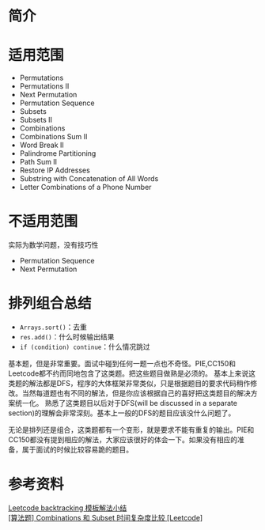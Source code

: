 # 简介


# 适用范围
* Permutations
* Permutations II
* Next Permutation
* Permutation Sequence
* Subsets
* Subsets II
* Combinations
* Combinations Sum II
* Word Break II
* Palindrome Partitioning
* Path Sum II
* Restore IP Addresses
* Substring with Concatenation of All Words
* Letter Combinations of a Phone Number

# 不适用范围
实际为数学问题，没有技巧性
* Permutation Sequence
* Next Permutation

# 排列组合总结
* `Arrays.sort()`：去重
* `res.add()`：什么时候输出结果
* `if (condition) continue`：什么情况跳过

基本题，但是非常重要。面试中碰到任何一题一点也不奇怪。PIE,CC150和Leetcode都不约而同地包含了这类题。把这些题目做熟是必须的。
基本上来说这类题的解法都是DFS，程序的大体框架非常类似，只是根据题目的要求代码稍作修改。当然每道题也有不同的解法，但是你应该根据自己的喜好把这类题目的解决方案统一化。
熟悉了这类题目以后对于DFS(will be discussed in a separate section)的理解会非常深刻。基本上一般的DFS的题目应该没什么问题了。

无论是排列还是组合，这类题都有一个变形，就是要求不能有重复的输出。PIE和CC150都没有提到相应的解法，大家应该很好的体会一下。如果没有相应的准备，属于面试的时候比较容易跪的题目。

# 参考资料
[Leetcode backtracking 模板解法小结](http://www.daandu.com/2017/08/04/leetcode-backtracking-%E6%A8%A1%E6%9D%BF%E8%A7%A3%E6%B3%95%E5%B0%8F%E7%BB%93/)  
[[算法题] Combinations 和 Subset 时间复杂度比较 [Leetcode]](http://www.1point3acres.com/bbs/thread-117602-1-1.html)  
